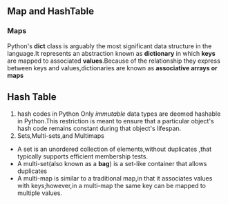 ## Map and HashTable
### Maps 
Python's **dict** class is arguably the most significant data structure in the language.It represents an abstraction known as **dictionary** in which **keys** are mapped to associated **values**.Because of the relationship they express between keys and values,dictionaries are known as **associative arrays or maps**
## Hash Table
1. hash codes in Python
Only *immutable* data types are deemed hashable in Python.This restriction is meant to ensure that a particular object's hash code remains constant during that object's lifespan.
2. Sets,Multi-sets,and Multimaps
- A set is an unordered collection of elements,without duplicates ,that typically supports efficient membership tests.
- A multi-set(also known as a **bag**) is a set-like container that allows duplicates
- A multi-map is similar to a traditional map,in that it associates values with keys;however,in a multi-map the same key can be mapped to multiple values.
